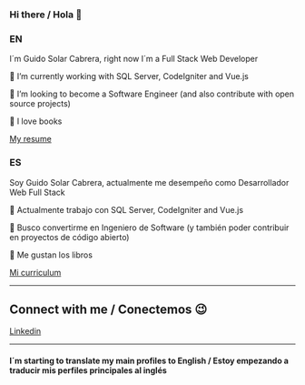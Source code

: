 ### Hi there / Hola 👋
### EN
<p>I´m Guido Solar Cabrera, right now I´m a Full Stack Web Developer</p>

<p>🔭 I’m currently working with SQL Server, CodeIgniter and Vue.js</p>
<p>👯 I’m looking to become a Software Engineer (and also contribute with open source projects)</p>
<p>🧡 I love books</p>
<p><a href="media/resume_en.pdf" target="_blank">My resume</a></p>

### ES
<p>Soy Guido Solar Cabrera, actualmente me desempeño como Desarrollador Web Full Stack</p>

<p>🔭 Actualmente trabajo con SQL Server, CodeIgniter and Vue.js</p>
<p>👯 Busco convertirme en Ingeniero de Software (y también poder contribuir en proyectos de código abierto)</p>
<p>🧡 Me gustan los libros</p>
<p><a href="media/resume_es.pdf" target="_blank">Mi curriculum</a></p>

---
<h2>Connect with me / Conectemos 😉</h2>
<p><a href="https://www.linkedin.com/in/guidosolar/" target="_blank">Linkedin</a></p>

---
<h4>I´m starting to translate my main profiles to English / Estoy empezando a traducir mis perfiles principales al inglés</h4>
